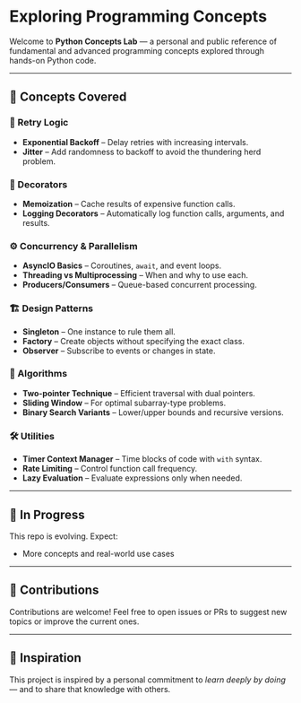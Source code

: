 # Exploring Programming Concepts

Welcome to **Python Concepts Lab** — a personal and public reference of fundamental and advanced programming concepts explored through hands-on Python code.

---

## 📘 Concepts Covered

### 🔁 Retry Logic
- **Exponential Backoff** – Delay retries with increasing intervals.
- **Jitter** – Add randomness to backoff to avoid the thundering herd problem.

### 🧩 Decorators
- **Memoization** – Cache results of expensive function calls.
- **Logging Decorators** – Automatically log function calls, arguments, and results.

### ⚙️ Concurrency & Parallelism
- **AsyncIO Basics** – Coroutines, `await`, and event loops.
- **Threading vs Multiprocessing** – When and why to use each.
- **Producers/Consumers** – Queue-based concurrent processing.

### 🏗️ Design Patterns
- **Singleton** – One instance to rule them all.
- **Factory** – Create objects without specifying the exact class.
- **Observer** – Subscribe to events or changes in state.

### 🧠 Algorithms
- **Two-pointer Technique** – Efficient traversal with dual pointers.
- **Sliding Window** – For optimal subarray-type problems.
- **Binary Search Variants** – Lower/upper bounds and recursive versions.

### 🛠️ Utilities
- **Timer Context Manager** – Time blocks of code with `with` syntax.
- **Rate Limiting** – Control function call frequency.
- **Lazy Evaluation** – Evaluate expressions only when needed.

---

## 🚧 In Progress

This repo is evolving. Expect:
- More concepts and real-world use cases


---

## 🤝 Contributions

Contributions are welcome! Feel free to open issues or PRs to suggest new topics or improve the current ones.

---

## 🧠 Inspiration

This project is inspired by a personal commitment to _learn deeply by doing_ — and to share that knowledge with others.

